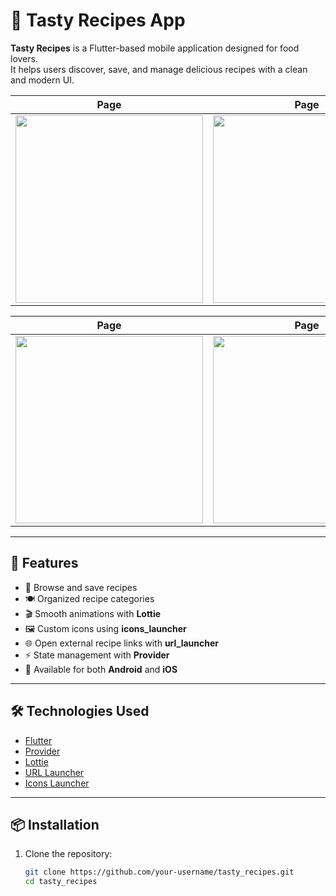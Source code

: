 # 🍲 Tasty Recipes App

**Tasty Recipes** is a Flutter-based mobile application designed for food lovers.  
It helps users discover, save, and manage delicious recipes with a clean and modern UI.  


|  Page |  Page |
|------|----------|
| <img src="https://github.com/user-attachments/assets/d1cb05df-7038-4fd8-9a1b-05fc220af337"   width="300"> | <img src="https://github.com/user-attachments/assets/73ec9e15-2c69-43b3-9eea-abe2bb01a3c3"   width="300"> |

|  Page | Page|
|------------|-----------|
| <img src="https://github.com/user-attachments/assets/8042d21e-f0dc-413b-a91a-941b01934c17"   width="300"> | <img src="https://github.com/user-attachments/assets/2d7a027e-e2bc-4062-803a-629020aacb44"  width="300"> |

---

## 🚀 Features

- 📖 Browse and save recipes  
- 🍽️ Organized recipe categories  
- 🎬 Smooth animations with **Lottie**  
- 🖼️ Custom icons using **icons_launcher**  
- 🌐 Open external recipe links with **url_launcher**  
- ⚡ State management with **Provider**  
- 📱 Available for both **Android** and **iOS**

---

## 🛠️ Technologies Used

- [Flutter](https://flutter.dev/)  
- [Provider](https://pub.dev/packages/provider)  
- [Lottie](https://pub.dev/packages/lottie)  
- [URL Launcher](https://pub.dev/packages/url_launcher)  
- [Icons Launcher](https://pub.dev/packages/icons_launcher)  

---

## 📦 Installation

1. Clone the repository:
   ```bash
   git clone https://github.com/your-username/tasty_recipes.git
   cd tasty_recipes
